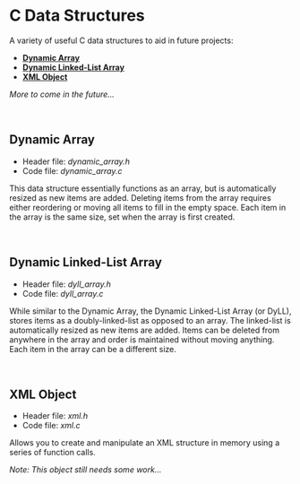 # C Data Structures
A variety of useful C data structures to aid in future projects:
* __[Dynamic Array](#dynamic-array)__
* __[Dynamic Linked-List Array](#dynamic-linked-list-array)__ 
* __[XML Object](#xml-object)__

_More to come in the future..._

<br>

## Dynamic Array
* Header file: *dynamic_array.h*
* Code file: *dynamic_array.c*

This data structure essentially functions as an array, but is automatically resized as new items 
are added. Deleting items from the array requires either reordering or moving all items to fill
in the empty space. Each item in the array is the same size, set when the array is first created.


<br>

## Dynamic Linked-List Array
* Header file: *dyll_array.h*
* Code file: *dyll_array.c*

While similar to the Dynamic Array, the Dynamic Linked-List Array (or DyLL), stores items as a
doubly-linked-list as opposed to an array. The linked-list is automatically resized as new items
are added. Items can be deleted from anywhere in the array and order is maintained without moving
anything. Each item in the array can be a different size.


<br>

## XML Object
* Header file: *xml.h*
* Code file: *xml.c*

Allows you to create and manipulate an XML structure in memory using a series of function calls.

_Note: This object still needs some work..._
